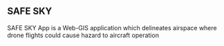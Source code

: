 ## SAFE SKY

SAFE SKY App  is a Web-GIS application which delineates  airspace where drone flights could cause hazard to aircraft operation

